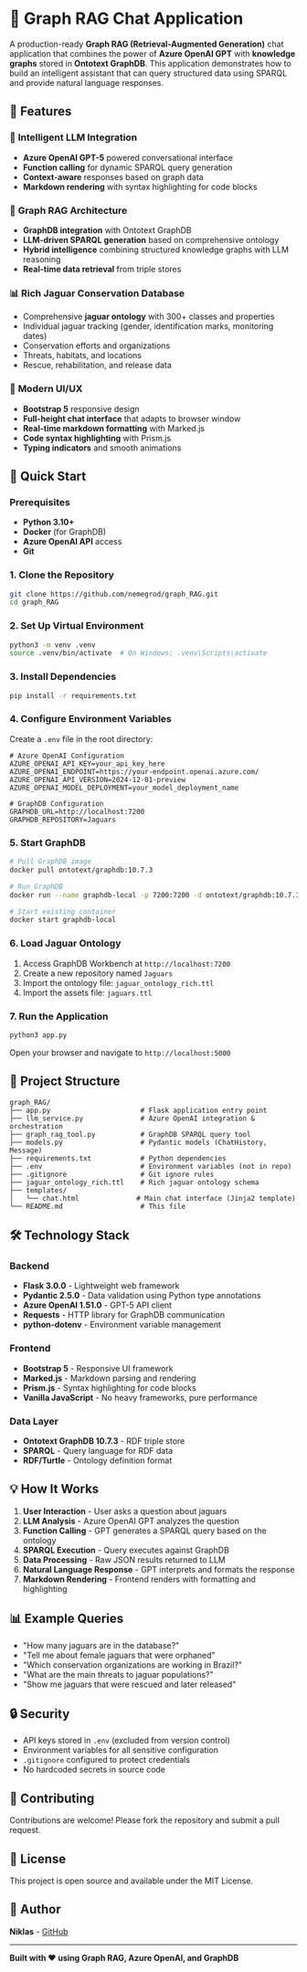 # 🐆 Graph RAG Chat Application

A production-ready **Graph RAG (Retrieval-Augmented Generation)** chat application that combines the power of **Azure OpenAI GPT** with **knowledge graphs** stored in **Ontotext GraphDB**. This application demonstrates how to build an intelligent assistant that can query structured data using SPARQL and provide natural language responses.

## 🌟 Features

### 🤖 **Intelligent LLM Integration**
- **Azure OpenAI GPT-5** powered conversational interface
- **Function calling** for dynamic SPARQL query generation
- **Context-aware** responses based on graph data
- **Markdown rendering** with syntax highlighting for code blocks

### 🔗 **Graph RAG Architecture**
- **GraphDB integration** with Ontotext GraphDB
- **LLM-driven SPARQL generation** based on comprehensive ontology
- **Hybrid intelligence** combining structured knowledge graphs with LLM reasoning
- **Real-time data retrieval** from triple stores

### 📊 **Rich Jaguar Conservation Database**
- Comprehensive **jaguar ontology** with 300+ classes and properties
- Individual jaguar tracking (gender, identification marks, monitoring dates)
- Conservation efforts and organizations
- Threats, habitats, and locations
- Rescue, rehabilitation, and release data

### 🎨 **Modern UI/UX**
- **Bootstrap 5** responsive design
- **Full-height chat interface** that adapts to browser window
- **Real-time markdown formatting** with Marked.js
- **Code syntax highlighting** with Prism.js
- **Typing indicators** and smooth animations

## 🚀 Quick Start

### Prerequisites

- **Python 3.10+**
- **Docker** (for GraphDB)
- **Azure OpenAI API** access
- **Git**

### 1. Clone the Repository

```bash
git clone https://github.com/nemegrod/graph_RAG.git
cd graph_RAG
```

### 2. Set Up Virtual Environment

```bash
python3 -m venv .venv
source .venv/bin/activate  # On Windows: .venv\Scripts\activate
```

### 3. Install Dependencies

```bash
pip install -r requirements.txt
```

### 4. Configure Environment Variables

Create a `.env` file in the root directory:

```env
# Azure OpenAI Configuration
AZURE_OPENAI_API_KEY=your_api_key_here
AZURE_OPENAI_ENDPOINT=https://your-endpoint.openai.azure.com/
AZURE_OPENAI_API_VERSION=2024-12-01-preview
AZURE_OPENAI_MODEL_DEPLOYMENT=your_model_deployment_name

# GraphDB Configuration
GRAPHDB_URL=http://localhost:7200
GRAPHDB_REPOSITORY=Jaguars
```

### 5. Start GraphDB

```bash
# Pull GraphDB image
docker pull ontotext/graphdb:10.7.3

# Run GraphDB
docker run --name graphdb-local -p 7200:7200 -d ontotext/graphdb:10.7.3

# Start existing container
docker start graphdb-local
```

### 6. Load Jaguar Ontology

1. Access GraphDB Workbench at `http://localhost:7200`
2. Create a new repository named `Jaguars`
3. Import the ontology file: `jaguar_ontology_rich.ttl`
4. Import the assets file: `jaguars.ttl`

### 7. Run the Application

```bash
python3 app.py
```

Open your browser and navigate to `http://localhost:5000`

## 📁 Project Structure

```
graph_RAG/
├── app.py                      # Flask application entry point
├── llm_service.py              # Azure OpenAI integration & orchestration
├── graph_rag_tool.py           # GraphDB SPARQL query tool
├── models.py                   # Pydantic models (ChatHistory, Message)
├── requirements.txt            # Python dependencies
├── .env                        # Environment variables (not in repo)
├── .gitignore                  # Git ignore rules
├── jaguar_ontology_rich.ttl    # Rich jaguar ontology schema
├── templates/
│   └── chat.html              # Main chat interface (Jinja2 template)
└── README.md                   # This file
```

## 🛠️ Technology Stack

### Backend
- **Flask 3.0.0** - Lightweight web framework
- **Pydantic 2.5.0** - Data validation using Python type annotations
- **Azure OpenAI 1.51.0** - GPT-5 API client
- **Requests** - HTTP library for GraphDB communication
- **python-dotenv** - Environment variable management

### Frontend
- **Bootstrap 5** - Responsive UI framework
- **Marked.js** - Markdown parsing and rendering
- **Prism.js** - Syntax highlighting for code blocks
- **Vanilla JavaScript** - No heavy frameworks, pure performance

### Data Layer
- **Ontotext GraphDB 10.7.3** - RDF triple store
- **SPARQL** - Query language for RDF data
- **RDF/Turtle** - Ontology definition format

## 💡 How It Works

1. **User Interaction** - User asks a question about jaguars
2. **LLM Analysis** - Azure OpenAI GPT analyzes the question
3. **Function Calling** - GPT generates a SPARQL query based on the ontology
4. **SPARQL Execution** - Query executes against GraphDB
5. **Data Processing** - Raw JSON results returned to LLM
6. **Natural Language Response** - GPT interprets and formats the response
7. **Markdown Rendering** - Frontend renders with formatting and highlighting

## 📊 Example Queries

- "How many jaguars are in the database?"
- "Tell me about female jaguars that were orphaned"
- "Which conservation organizations are working in Brazil?"
- "What are the main threats to jaguar populations?"
- "Show me jaguars that were rescued and later released"

## 🔒 Security

- API keys stored in `.env` (excluded from version control)
- Environment variables for all sensitive configuration
- `.gitignore` configured to protect credentials
- No hardcoded secrets in source code

## 🤝 Contributing

Contributions are welcome! Please fork the repository and submit a pull request.

## 📝 License

This project is open source and available under the MIT License.

## 👤 Author

**Niklas** - [GitHub](https://github.com/nemegrod)

---

**Built with ❤️ using Graph RAG, Azure OpenAI, and GraphDB**